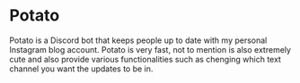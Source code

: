 # Potato

Potato is a Discord bot that keeps people up to date with my personal Instagram blog account. Potato is very fast, not to mention is also extremely cute and also provide various functionalities such as chenging which text channel you want the updates to be in.
